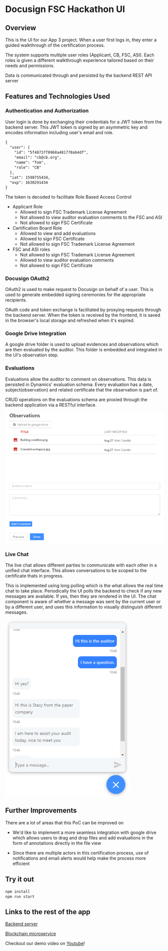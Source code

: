 # Docusign FSC Hackathon UI

## Overview

This is the UI for our App 3 project. When a user first logs in, they enter a guided walkthrough of the certification process.

The system supports multiple user roles (Applicant, CB, FSC, ASI). Each roles is given a different walkthrough experience tailored based on their needs and permissions.

Data is communicated through and persisted by the backend REST API server

## Features and Technologies Used

### Authentication and Authorization

User login is done by exchanging their credentials for a JWT token from the backend server. This JWT token is signed by an asymmetric key and encodes information including user's email and role.

```
{
  "user": {
    "id": "5f48737f8968a481770ab4df",
    "email": "cb@cb.org",
    "name": "Tom",
    "role": "CB"
  },
  "iat": 1598755434,
  "exp": 1630291434
}
```

The token is decoded to facilitate Role Based Access Control

- Applicant Role
  - Allowed to sign FSC Trademark License Agreement
  - Not allowed to view auditor evaluation comments to the FSC and ASI
  - Not allowed to sign FSC Certificate
- Certification Board Role
  - Allowed to view and add evaluations
  - Allowed to sign FSC Certificate
  - Not allowed to sign FSC Trademark License Agreement
- FSC and ASI roles
  - Not allowed to sign FSC Trademark License Agreement
  - Allowed to view auditor evaluation comments
  - Not allowed to sign FSC Certificate

### Docusign OAuth2

OAuth2 is used to make request to Docusign on behalf of a user. This is used to generate embedded signing ceremonies for the appropriate recipients.

OAuth code and token exchange is facilitated by proxying requests through the backend server. When the token is received by the frontend, it is saved in the browser's local storage and refreshed when it's expired.

### Google Drive Integration

A google drive folder is used to upload evidences and observations which are then evaluated by the auditor. This folder is embedded and integrated in the UI's observation step.

### Evaluations

Evaluations allow the auditor to comment on observations. This data is persisted in Dynamics' evaluation schema. Every evaluation has a date, subject(observation) and related certificate that the observation is part of.

CRUD operations on the evaluations schema are proxied through the backend application via a RESTful interface.

![Observations](imgs/observations.png)

### Live Chat

The live chat allows different parties to communicate with each other in a unified chat interface. This allows conversations to be scoped to the certificate thats in progress.

This is implemented using long polling which is the what allows the real time chat to take place. Periodically the UI polls the backend to check if any new messages are available. If yes, then they are rendered in the UI. The chat component is aware of whether a message was sent by the current user or by a different user, and uses this information to visually distinguish different messages.

![Live Chat](imgs/live_chat.png)

## Further Improvements

There are a lot of areas that this PoC can be improved on

- We'd like to implement a more seamless integration with google drive which allows users to drag and drop files and add evaluations in the form of annotations directly in the file view

- Since there are multiple actors in this certification process, use of notifications and email alerts would help make the process more efficient

## Try it out

```
npm install
npm run start
```

## Links to the rest of the app

[Backend server](https://github.com/axcasella/docusign_fsc_server)

[Blockchain microservice](https://github.com/axcasella/fsc_blockchain_microservice)

Checkout our demo video on [Youtube](https://www.youtube.com/watch?v=NoS7zAkZ2Gc&feature=youtu.be)!
